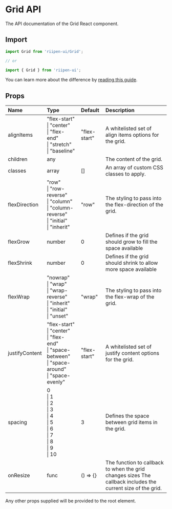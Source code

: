 <!--- This documentation is automatically generated, do not try to edit it. -->

# Grid API

<p class="description">The API documentation of the Grid React component.</p>

## Import

```js
import Grid from 'riipen-ui/Grid';

// or

import { Grid } from 'riipen-ui';
```

You can learn more about the difference by [reading this guide](/guides/bundle-size).

## Props

| Name | Type | Default | Description |
|:-----|:-----|:--------|:------------|
| <span class="prop-name">alignItems</span> | <span class="prop-type">"flex-start"<br>&#124;&nbsp;"center"<br>&#124;&nbsp;"flex-end"<br>&#124;&nbsp;"stretch"<br>&#124;&nbsp;"baseline"</span> | <span class="prop-default">"flex-start"</span> | A whitelisted set of align items options for the grid. |
| <span class="prop-name">children</span> | <span class="prop-type">any</span> |  | The content of the grid. |
| <span class="prop-name">classes</span> | <span class="prop-type">array</span> | <span class="prop-default">[]</span> | An array of custom CSS classes to apply. |
| <span class="prop-name">flexDirection</span> | <span class="prop-type">"row"<br>&#124;&nbsp;"row-reverse"<br>&#124;&nbsp;"column"<br>&#124;&nbsp;"column-reverse"<br>&#124;&nbsp;"initial"<br>&#124;&nbsp;"inherit"</span> | <span class="prop-default">"row"</span> | The styling to pass into the flex-direction of the grid. |
| <span class="prop-name">flexGrow</span> | <span class="prop-type">number</span> | <span class="prop-default">0</span> | Defines if the grid should grow to fill the space available |
| <span class="prop-name">flexShrink</span> | <span class="prop-type">number</span> | <span class="prop-default">0</span> | Defines if the grid should shrink to allow more space available |
| <span class="prop-name">flexWrap</span> | <span class="prop-type">"nowrap"<br>&#124;&nbsp;"wrap"<br>&#124;&nbsp;"wrap-reverse"<br>&#124;&nbsp;"inherit"<br>&#124;&nbsp;"initial"<br>&#124;&nbsp;"unset"</span> | <span class="prop-default">"wrap"</span> | The styling to pass into the flex-wrap of the grid. |
| <span class="prop-name">justifyContent</span> | <span class="prop-type">"flex-start"<br>&#124;&nbsp;"center"<br>&#124;&nbsp;"flex-end"<br>&#124;&nbsp;"space-between"<br>&#124;&nbsp;"space-around"<br>&#124;&nbsp;"space-evenly"</span> | <span class="prop-default">"flex-start"</span> | A whitelisted set of justify content options for the grid. |
| <span class="prop-name">spacing</span> | <span class="prop-type">0<br>&#124;&nbsp;1<br>&#124;&nbsp;2<br>&#124;&nbsp;3<br>&#124;&nbsp;4<br>&#124;&nbsp;5<br>&#124;&nbsp;6<br>&#124;&nbsp;7<br>&#124;&nbsp;8<br>&#124;&nbsp;9<br>&#124;&nbsp;10</span> | <span class="prop-default">3</span> | Defines the space between grid items in the grid. |
| <span class="prop-name">onResize</span> | <span class="prop-type">func</span> | <span class="prop-default">() => {}</span> | The function to callback to when the grid changes sizes The callback includes the current size of the grid. |


Any other props supplied will be provided to the root element.